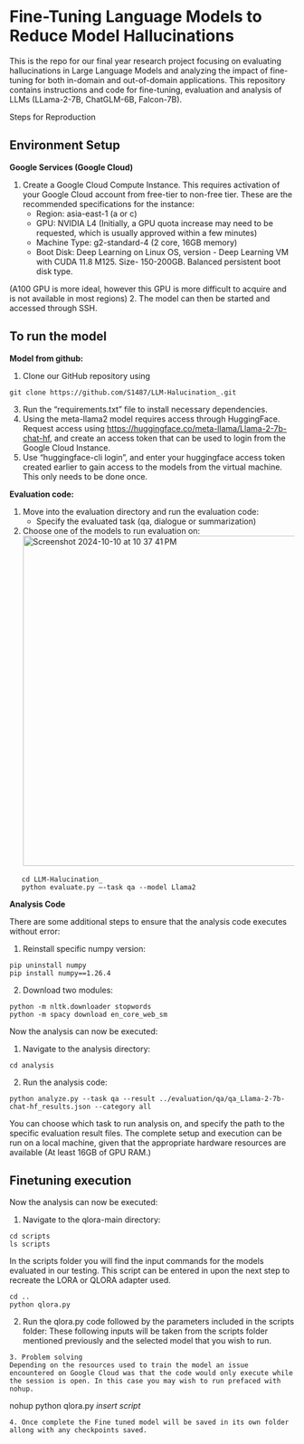 # Fine-Tuning Language Models to Reduce Model Hallucinations

This is the repo for our final year research project focusing on evaluating hallucinations in Large Language Models and analyzing the impact of fine-tuning for both in-domain and out-of-domain applications. This repository contains instructions and code for fine-tuning, evaluation and analysis of LLMs (LLama-2-7B, ChatGLM-6B, Falcon-7B).


Steps for Reproduction

## Environment Setup

**Google Services (Google Cloud)**

1. Create a Google Cloud Compute Instance. This requires activation of your Google Cloud account from free-tier to non-free tier. These are the recommended specifications for the instance:
   - Region: asia-east-1 (a or c)
   - GPU: NVIDIA L4 (Initially, a GPU quota increase may need to be requested, which is usually approved within a few minutes)
   - Machine Type: g2-standard-4 (2 core, 16GB memory)
   - Boot Disk: Deep Learning on Linux OS, version - Deep Learning VM with CUDA 11.8 M125. Size- 150-200GB. Balanced persistent boot disk type.

(A100 GPU is more ideal, however this GPU is more difficult to acquire and is not available in most regions) 2. The model can then be started and accessed through SSH.

## To run the model

**Model from github:**

1. Clone our GitHub repository using

```
git clone https://github.com/S1487/LLM-Halucination_.git
```

3. Run the “requirements.txt” file to install necessary dependencies.
4. Using the meta-llama2 model requires access through HuggingFace. Request access using https://huggingface.co/meta-llama/Llama-2-7b-chat-hf, and create an access token that can be used to login from the Google Cloud Instance.
5. Use “huggingface-cli login”, and enter your huggingface access token created earlier to gain access to the models from the virtual machine. This only needs to be done once.

**Evaluation code:**

1. Move into the evaluation directory and run the evaluation code:
   - Specify the evaluated task (qa, dialogue or summarization)
2. Choose one of the models to run evaluation on:
   <img width="584" alt="Screenshot 2024-10-10 at 10 37 41 PM" src="https://github.com/user-attachments/assets/1d5a667e-4306-454b-b450-12f0c5079caa">

```
   cd LLM-Halucination_
   python evaluate.py –-task qa --model Llama2
```

**Analysis Code**

There are some additional steps to ensure that the analysis code executes without error:

1. Reinstall specific numpy version:

```
pip uninstall numpy
pip install numpy==1.26.4
```

2. Download two modules:

```
python -m nltk.downloader stopwords
python -m spacy download en_core_web_sm
```

Now the analysis can now be executed:

1. Navigate to the analysis directory:

```
cd analysis
```

2. Run the analysis code:

```
python analyze.py --task qa --result ../evaluation/qa/qa_Llama-2-7b-chat-hf_results.json --category all
```

You can choose which task to run analysis on, and specify the path to the specific evaluation result files.
The complete setup and execution can be run on a local machine, given that the appropriate hardware resources are available (At least 16GB of GPU RAM.)

## Finetuning execution

Now the analysis can now be executed:

1. Navigate to the qlora-main directory:
```
cd scripts
ls scripts
```
In the scripts folder you will find the input commands for the models evaluated in our testing. This script can be entered in upon the next step to recreate the LORA or QLORA adapter used.
```
cd ..
python qlora.py 
```
2. Run the qlora.py code followed by the parameters included in the scripts folder:
These following inputs will be taken from the scripts folder mentioned previously and the selected model that you wish to run.
```
3. Problem solving
Depending on the resources used to train the model an issue encountered on Google Cloud was that the code would only execute while the session is open. In this case you may wish to run prefaced with nohup.
```
nohup python qlora.py *insert script*
```
4. Once complete the Fine tuned model will be saved in its own folder allong with any checkpoints saved.
